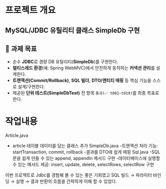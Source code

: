 # 프로젝트 개요
## MySQL/JDBC 유틸리티 클래스 SimpleDb 구현

## 🎯 과제 목표

- 순수 **JDBC**로 경량 DB 유틸리티(**SimpleDb**)를 구현한다.
- **멀티스레드 환경**(예: Spring WebMVC)에서 안전하게 동작하는 **커넥션 관리**를 설계한다.
- **트랜잭션(Commit/Rollback)**, **SQL 빌더**, **DTO/엔티티 매핑** 등 핵심 기능을 스스로 설계/구현한다.
- 제공된 **단위 테스트(SimpleDbTest)** 전 항목 `통과(✅ t001~t019)`를 최종 목표로 한다.

# 작업내용
Article.java
- article 테이블 데이터를 담는 클래스 추가
SimpleDb.java
-트랜잭션 처리 기능: startTransaction, commit, rollback
-결과를 DTO에 쉽게 매핑
Sql.java
-SQL 문을 쉽게 만들 수 있는 append, appendIn 메서드 구현
-데이터베이스에 실행할 수 있는 메서드 제공: insert, update, delete, selectRows, selectRow 구현

이번 프로젝트로 Jdbc를 경험해 볼 수 있는 좋은 기회였고
SQL 빌드 → 파라미터 바인딩 → 실행 → 결과 반환의 흐름을 간략하게 이해 할 수 있었다.
